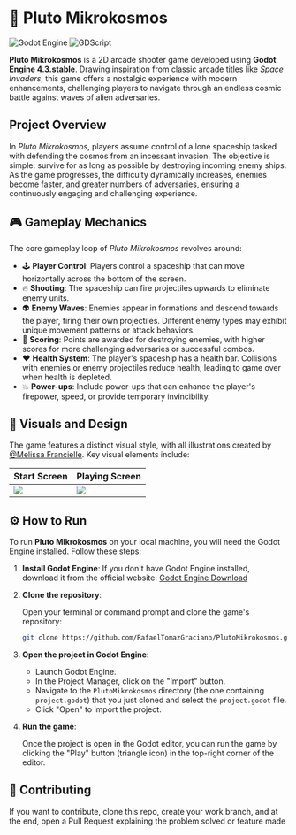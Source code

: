 # 🚀 Pluto Mikrokosmos 

![Godot Engine](https://img.shields.io/badge/Godot_Engine-4.3.stable-478cbf?style=flat&logo=godot-engine&logoColor=white)
![GDScript](https://img.shields.io/badge/Language-GDScript-478cbf?style=flat&logo=godot-engine&logoColor=white)

**Pluto Mikrokosmos** is a 2D arcade shooter game developed using **Godot Engine 4.3.stable**. Drawing inspiration from classic arcade titles like *Space Invaders*, this game offers a nostalgic experience with modern enhancements, challenging players to navigate through an endless cosmic battle against waves of alien adversaries.
## Project Overview

In *Pluto Mikrokosmos*, players assume control of a lone spaceship tasked with defending the cosmos from an incessant invasion. The objective is simple: survive for as long as possible by destroying incoming enemy ships. As the game progresses, the difficulty dynamically increases, enemies become faster, and greater numbers of adversaries, ensuring a continuously engaging and challenging experience.

## 🎮 Gameplay Mechanics

The core gameplay loop of *Pluto Mikrokosmos* revolves around:

*   🕹️ **Player Control**: Players control a spaceship that can move horizontally across the bottom of the screen.
*   🔥 **Shooting**: The spaceship can fire projectiles upwards to eliminate enemy units.
*   👽 **Enemy Waves**: Enemies appear in formations and descend towards the player, firing their own projectiles. Different enemy types may exhibit unique movement patterns or attack behaviors.
*   🧮 **Scoring**: Points are awarded for destroying enemies, with higher scores for more challenging adversaries or successful combos.
*   ❤️ **Health System**: The player's spaceship has a health bar. Collisions with enemies or enemy projectiles reduce health, leading to game over when health is depleted.
*   💥 **Power-ups**: Include power-ups that can enhance the player's firepower, speed, or provide temporary invincibility.

## 🎨 Visuals and Design

The game features a distinct visual style, with all illustrations created by [@Melissa Francielle](https://github.com/Melissa-Francielle). Key visual elements include:

| Start Screen | Playing Screen |
|---|---|
| ![](https://private-us-east-1.manuscdn.com/sessionFile/m9jw2TeWqwQXY5Ce4TTCzs/sandbox/NyAc8SRMpqiwZL147z6cUn-images_1750192883004_na1fn_L2hvbWUvdWJ1bnR1L1BsdXRvTWlrcm9rb3Ntb3MvSW1hZ2VzR2l0aHViL3N0YXJ0X3NjcmVlbg.png?Policy=eyJTdGF0ZW1lbnQiOlt7IlJlc291cmNlIjoiaHR0cHM6Ly9wcml2YXRlLXVzLWVhc3QtMS5tYW51c2Nkbi5jb20vc2Vzc2lvbkZpbGUvbTlqdzJUZVdxd1FYWTVDZTRUVEN6cy9zYW5kYm94L055QWM4U1JNcHFpd1pMMTQ3ejZjVW4taW1hZ2VzXzE3NTAxOTI4ODMwMDRfbmExZm5fTDJodmJXVXZkV0oxYm5SMUwxQnNkWFJ2VFdscmNtOXJiM050YjNNdlNXMWhaMlZ6UjJsMGFIVmlMM04wWVhKMFgzTmpjbVZsYmcucG5nIiwiQ29uZGl0aW9uIjp7IkRhdGVMZXNzVGhhbiI6eyJBV1M6RXBvY2hUaW1lIjoxNzY3MjI1NjAwfX19XX0_&Key-Pair-Id=K2HSFNDJXOU9YS&Signature=c-h2RSMMyLYS5Ad7SNVV6yssKF6aWgsGUFoYVy92O9K-YHKtmnR0~sTEyJQft1Ww0Hepk-UJNeN8-KpZyVta7EZiPHpy08~9klgIWXcwKHC9rLiyNU9RWdeppP3ADqZpECb3ERD-O3s-gw3vnmXHsNITWvViHTfEV2ty~0jnR41EiC32nUAroMKMFuBDnutkNh1Rmy1Bw4Whzbd3prJynC2y2zep0zjm9nQen3rQ0m-vNFLExgMMJwOOpLlnRqEY6lZMeLyMXgI4HsH1OjDxqXHvJYucYOAHP2cfo9IPzV~KyZ3vJwx01Z2HrN1wnWC0bZUPkAFSv1GxE8t2tCJTGQ__) | ![](https://private-us-east-1.manuscdn.com/sessionFile/m9jw2TeWqwQXY5Ce4TTCzs/sandbox/NyAc8SRMpqiwZL147z6cUn-images_1750192883005_na1fn_L2hvbWUvdWJ1bnR1L1BsdXRvTWlrcm9rb3Ntb3MvSW1hZ2VzR2l0aHViL3BsYXlpbmdfc2NyZWVu.png?Policy=eyJTdGF0ZW1lbnQiOlt7IlJlc291cmNlIjoiaHR0cHM6Ly9wcml2YXRlLXVzLWVhc3QtMS5tYW51c2Nkbi5jb20vc2Vzc2lvbkZpbGUvbTlqdzJUZVdxd1FYWTVDZTRUVEN6cy9zYW5kYm94L055QWM4U1JNcHFpd1pMMTQ3ejZjVW4taW1hZ2VzXzE3NTAxOTI4ODMwMDVfbmExZm5fTDJodmJXVXZkV0oxYm5SMUwxQnNkWFJ2VFdscmNtOXJiM050YjNNdlNXMWhaMlZ6UjJsMGFIVmlMM0JzWVhscGJtZGZjMk55WldWdS5wbmciLCJDb25kaXRpb24iOnsiRGF0ZUxlc3NUaGFuIjp7IkFXUzpFcG9jaFRpbWUiOjE3NjcyMjU2MDB9fX1dfQ__&Key-Pair-Id=K2HSFNDJXOU9YS&Signature=Yaaud1VuR~gn~A5fIjGlOoxZeowk4KFTZCbmc-0NoBFkIYdIKCJvvLicvGTyEDyWcgMGdKh~~szmEfDGn~EkwG9GIKTW2JGz0nW8YmRxqw5WFZY~CVZJnkfChCLHnSU~AJiQYXnG47PPWSeVsdWOrzgLhzGdnKZOj9FOU8y46T~Fj55IHRmKOQsUlCt43QIymHR5qG8F6XMBkC2PCNVNocKRc46ZOscKyjoFrdgMFp1yLwH-XOJTJH3unDKT-sjGh1sWp~3fl3i1HInKCVn6L~pFGf~9OHgz9~dwavReNOe6c3ZVKypIVrPF-oCvoXXjse-tQ478f6h7Ft9b4QZlWw__) |

## ⚙️ How to Run

To run **Pluto Mikrokosmos** on your local machine, you will need the Godot Engine installed. Follow these steps:

1.  **Install Godot Engine**:
    If you don't have Godot Engine installed, download it from the official website: [Godot Engine Download](https://godotengine.org/download/)

2.  **Clone the repository**:

    Open your terminal or command prompt and clone the game's repository:

    ```bash
    git clone https://github.com/RafaelTomazGraciano/PlutoMikrokosmos.git
    ```

3.  **Open the project in Godot Engine**:

    *   Launch Godot Engine.
    *   In the Project Manager, click on the "Import" button.
    *   Navigate to the `PlutoMikrokosmos` directory (the one containing `project.godot`) that you just cloned and select the `project.godot` file.
    *   Click "Open" to import the project.

4.  **Run the game**:

    Once the project is open in the Godot editor, you can run the game by clicking the "Play" button (triangle icon) in the top-right corner of the editor.

## 🚀 Contributing

If you want to contribute, clone this repo, create your work branch, and at the end, open a Pull Request explaining the problem solved or feature made



